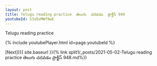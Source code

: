 ```yaml
---
layout: post
title: Telugu reading practice  తెలుగు  చదవడం  ప్రాక్టీస్ 949
youtubeId: S3sDzMWf9wE
---
```

 
 
Telugu reading practice
 
 
 
 
 


{% include youtubePlayer.html id=page.youtubeId %}
 
[Next]({{ site.baseurl }}{% link  split1/_posts/2021-05-02-Telugu reading practice  తెలుగు  చదవడం  ప్రాక్టీస్ 948.md%})
 
